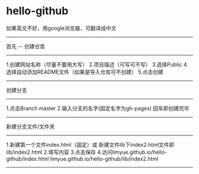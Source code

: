 # hello-github

如果英文不好，用google浏览器，可翻译成中文
**********************************************

  首先 -- 创建仓库
**********************************************
1.创建网站名称（尽量不要用大写）
2.项目描述（可写可不写）
3.选择Public
4.选择自动添加README文件（如果是导入仓库可不创建）
5.点击创建
***********************************************

  创建分支
***********************************************
1.点击Branch master
2.输入分支的名字(固定名字为gh-pages)
回车即创建完毕
***********************************************

  新建分支文件/文件夹
***********************************************
1.新建第一个文件index.html（固定）或
  新建文件lib下index2.html文件即lib/index2.html
2.填写内容
3.点击保存
4.访问limyue.github.io/hello-github/index.html
limyue.github.io/hello-github/lib/index2.html

************************************************



